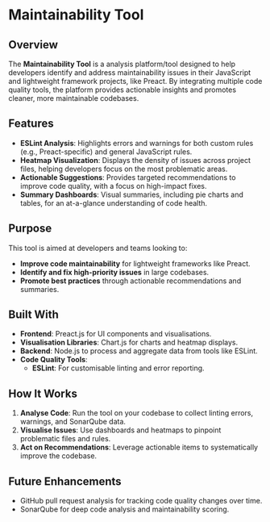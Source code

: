 # Maintainability Tool

## Overview
The **Maintainability Tool** is a analysis platform/tool designed to help developers identify and address maintainability issues in their JavaScript and lightweight framework projects, like Preact. By integrating multiple code quality tools, the platform provides actionable insights and promotes cleaner, more maintainable codebases.

## Features
- **ESLint Analysis**: Highlights errors and warnings for both custom rules (e.g., Preact-specific) and general JavaScript rules.
- **Heatmap Visualization**: Displays the density of issues across project files, helping developers focus on the most problematic areas.
- **Actionable Suggestions**: Provides targeted recommendations to improve code quality, with a focus on high-impact fixes.
- **Summary Dashboards**: Visual summaries, including pie charts and tables, for an at-a-glance understanding of code health.

## Purpose
This tool is aimed at developers and teams looking to:
- **Improve code maintainability** for lightweight frameworks like Preact.
- **Identify and fix high-priority issues** in large codebases.
- **Promote best practices** through actionable recommendations and summaries.

## Built With
- **Frontend**: Preact.js for UI components and visualisations.
- **Visualisation Libraries**: Chart.js for charts and heatmap displays.
- **Backend**: Node.js to process and aggregate data from tools like ESLint.
- **Code Quality Tools**:
  - **ESLint**: For customisable linting and error reporting.


## How It Works
1. **Analyse Code**: Run the tool on your codebase to collect linting errors, warnings, and SonarQube data.
2. **Visualise Issues**: Use dashboards and heatmaps to pinpoint problematic files and rules.
3. **Act on Recommendations**: Leverage actionable items to systematically improve the codebase.

## Future Enhancements
- GitHub pull request analysis for tracking code quality changes over time.
- SonarQube for deep code analysis and maintainability scoring.


